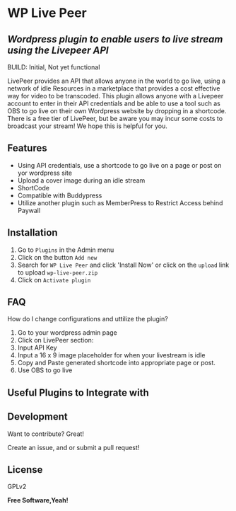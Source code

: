 # WP Live Peer
## _Wordpress plugin to enable users to live stream using the Livepeer API_

BUILD: Initial, Not yet functional

LivePeer provides an API that allows anyone in the world to go live, using a network of idle Resources in a marketplace that provides a cost effective way for video to be transcoded. This plugin allows anyone with a Livepeer account to enter in their API credentials and be able to use a tool such as OBS to go live on their own Wordpress website by dropping in a shortcode. There is a free tier of LivePeer, but be aware you may incur some costs to broadcast your stream! We hope this is helpful for you. 


## Features

- Using API credentials, use a shortcode to go live on a page or post on yor wordpress site
- Upload a cover image during an idle stream
- ShortCode
- Compatible with Buddypress
- Utilize another plugin such as MemberPress to Restrict Access behind Paywall


## Installation


1. Go to `Plugins` in the Admin menu
2. Click on the button `Add new`
3. Search for `WP Live Peer` and click 'Install Now' or click on the `upload` link to upload `wp-live-peer.zip`
4. Click on `Activate plugin`

## FAQ
How do I change configurations and uttilize the plugin?

1. Go to your wordpress admin page
2. Click on LivePeer section:
3. Input API Key
4. Input a 16 x 9 image placeholder for when your livestream is idle
5. Copy and Paste generated shortcode into appropriate page or post.
6. Use OBS to go live


## Useful Plugins to Integrate with



## Development

Want to contribute? Great!

Create an issue, and or submit a pull request!



## License

GPLv2

**Free Software,Yeah!**


